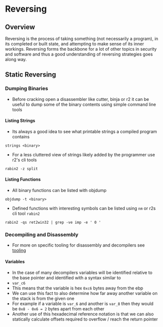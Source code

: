 # Reversing

## Overview

Reversing is the process of taking something (not necessarily a program), in its completed or built state, and attempting to make sense of its inner workings. Reversing forms the backbone for a lot of other topics in security and software and thus a good understanding of reversing strategies goes along way. 

## Static Reversing

### Dumping Binaries

+ Before cracking open a disassembler like cutter, binja or r2 it can be useful to dump some of the binary contents using simple command line tools

#### Listing Strings

+ Its always a good idea to see what printable strings a compiled program contains

`strings <binary>`

+ For a less cluttered view of strings likely added by the programmer use r2's cli tools

`rabin2 -z split`

#### Listing Functions

+ All binary functions can be listed with objdump

`objdump -t <binary>`

+ Defined functions with interesting symbols can be listed using `nm` or r2s cli tool `rabin2`

`rabin2 -qs ret2win32 | grep -ve imp -e ' 0 '`

### Decompiling and Disassembly

* For more on specific tooling for disassembly and decompilers see [tooling](Ref) 

#### Variables 

* In the case of many decompilers variables will be identified relative to the base pointer and identified with a syntax similar to 
* `var_c6` 
* This means that the variable is hex `0xc6` bytes away from the ebp 
* We can use this fact to also determine how far away another variable on the stack is from the given one 
* For example if a variable is `var_6` and another is `var_8` then they would be `0x8 - 0x6 = 2` bytes apart from each other 
* Another use of this hexadecimal reference notation is that we can also statically calculate offsets required to overflow / reach the return pointer 